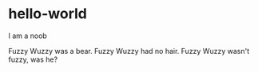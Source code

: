 # hello-world
I am a noob

Fuzzy Wuzzy was a bear.
Fuzzy Wuzzy had no hair.
Fuzzy Wuzzy wasn't fuzzy, was he?

